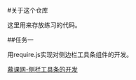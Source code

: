#关于这个仓库

这里用来存放练习的代码。

##任务一  

用require.js实现对侧边栏工具条组件的开发。

<a  href="http://www.imooc.com/learn/425" rel="dct:source">慕课网-侧栏工具条的开发</a>
